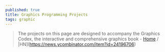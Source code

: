 ```yaml
---
published: true
title: Graphics Programming Projects
tags: graphic
---
```

> The projects on this page are designed to accompany the Graphics Codex, the interactive and comprehensive graphics book - [Home](http://graphicscodex.com/projects/projects/index.html) / |HN](https://news.ycombinator.com/item?id=24196706)
